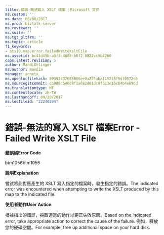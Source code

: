 ```yaml
---
title: 錯誤-無法寫入 XSLT 檔案 |Microsoft 文件
ms.custom: ''
ms.date: 06/08/2017
ms.prod: biztalk-server
ms.reviewer: ''
ms.suite: ''
ms.tgt_pltfrm: ''
ms.topic: article
f1_keywords:
- bts10.map.error.failedWriteXsltFile
ms.assetid: bc41d45b-a3f3-4689-b0f2-8822cc5b4260
caps.latest.revision: 5
author: MandiOhlinger
ms.author: mandia
manager: anneta
ms.openlocfilehash: 80393432685006ee0a225abaf152f8f5df0572d6
ms.sourcegitcommit: cb908c540d8f1a692d01dc8f313e16cb4b4e696d
ms.translationtype: MT
ms.contentlocale: zh-TW
ms.lasthandoff: 09/20/2017
ms.locfileid: "22240294"
---
```

# <a name="error---failed-write-xslt-file"></a><span data-ttu-id="de4f8-102">錯誤-無法的寫入 XSLT 檔案</span><span class="sxs-lookup"><span data-stu-id="de4f8-102">Error - Failed Write XSLT File</span></span>
<span data-ttu-id="de4f8-103">**錯誤碼**</span><span class="sxs-lookup"><span data-stu-id="de4f8-103">**Error Code**</span></span>  
  
 <span data-ttu-id="de4f8-104">btm1056</span><span class="sxs-lookup"><span data-stu-id="de4f8-104">btm1056</span></span>  
  
 <span data-ttu-id="de4f8-105">**說明**</span><span class="sxs-lookup"><span data-stu-id="de4f8-105">**Explanation**</span></span>  
  
 <span data-ttu-id="de4f8-106">嘗試將此對應產生的 XSLT 寫入指定的檔案時，發生指定的錯誤。</span><span class="sxs-lookup"><span data-stu-id="de4f8-106">The indicated error was encountered when attempting to write the XSLT produced by this map to the indicated file.</span></span>  
  
 <span data-ttu-id="de4f8-107">**使用者動作**</span><span class="sxs-lookup"><span data-stu-id="de4f8-107">**User Action**</span></span>  
  
 <span data-ttu-id="de4f8-108">根據指出的錯誤，採取適當的動作以更正失敗原因。</span><span class="sxs-lookup"><span data-stu-id="de4f8-108">Based on the indicated error, take appropriate action to correct the cause of the failure.</span></span> <span data-ttu-id="de4f8-109">例如，釋放您的硬碟空間。</span><span class="sxs-lookup"><span data-stu-id="de4f8-109">For example, free up additional space on your hard disk.</span></span>